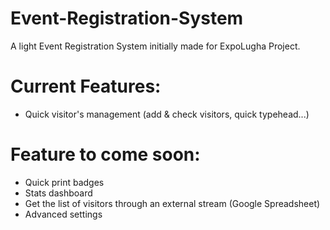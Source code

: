 Event-Registration-System
=========================

A light Event Registration System initially made for ExpoLugha Project.

Current Features:
=========================

- Quick visitor's management (add & check visitors, quick typehead...)




Feature to come soon:
=========================

- Quick print badges
- Stats dashboard
- Get the list of visitors through an external stream (Google Spreadsheet)
- Advanced settings

